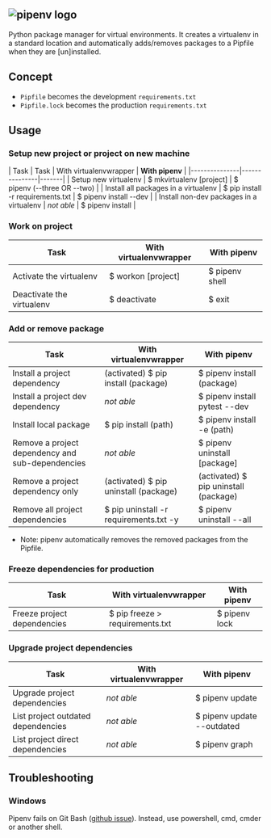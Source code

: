 ![pipenv logo](https://i.imgur.com/R1qf6Vw.png "logo text")
---
Python package manager for virtual environments. It creates a virtualenv in a standard location and automatically adds/removes packages to a Pipfile when they are [un]installed.

## Concept
* `Pipfile` becomes the development `requirements.txt`
* `Pipfile.lock` becomes the production `requirements.txt`


## Usage
### Setup new project or project on new machine
| Task | Task          | With virtualenvwrapper | __With pipenv__   |
|---------------|---------------|-------|
| Setup new virtualenv | $ mkvirtualenv [project] | $ pipenv (--three OR --two) |
| Install all packages in a virtualenv | $ pip install -r requirements.txt | $ pipenv install --dev |
| Install non-dev packages in a virtualenv | _not able_ | $ pipenv install |


### Work on project
| Task          | With virtualenvwrapper | __With pipenv__   |
|---------------|---------------|-------|
| Activate the virtualenv | $ workon [project] | $ pipenv shell |
| Deactivate the virtualenv | $ deactivate | $ exit |


### Add or remove package
| Task          | With virtualenvwrapper | __With pipenv__   |
|---------------|---------------|-------|
| Install a project dependency | (activated) $ pip install (package) | $ pipenv install (package) |
| Install a project dev dependency | _not able_ | $ pipenv install pytest --dev |
| Install local package | $ pip install (path) | $ pipenv install -e (path) |
| Remove a project dependency and sub-dependencies | _not able_ | $ pipenv uninstall [package] |
| Remove a project dependency only | (activated) $ pip uninstall (package) | (activated) $ pip uninstall (package) |
| Remove all project dependencies | $ pip uninstall -r requirements.txt -y | $ pipenv uninstall --all
* Note: pipenv automatically removes the removed packages from the Pipfile.


### Freeze dependencies for production
| Task          | With virtualenvwrapper | __With pipenv__   |
|---------------|---------------|-------|
| Freeze project dependencies | $ pip freeze > requirements.txt | $ pipenv lock |


### Upgrade project dependencies
| Task          | With virtualenvwrapper | __With pipenv__   |
|---------------|---------------|-------|
| Upgrade project dependencies | _not able_ | $ pipenv update |
| List project outdated dependencies | _not able_ | $ pipenv update --outdated |
| List project direct dependencies | _not able_ | $ pipenv graph |


## Troubleshooting
### Windows
Pipenv fails on Git Bash ([github issue](https://github.com/pypa/pipenv/issues/970)). Instead, use powershell, cmd, cmder or another shell.
